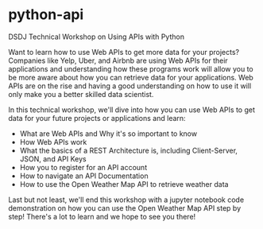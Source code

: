 # python-api
DSDJ Technical Workshop on Using APIs with Python

Want to learn how to use Web APIs to get more data for your projects? Companies like Yelp, Uber, and Airbnb are using Web APIs for their applications and understanding how these programs work will allow you to be more aware about how you can retrieve data for your applications. Web APIs are on the rise and having a good understanding on how to use it will only make you a better skilled data scientist. 

In this technical workshop, we'll dive into how you can use Web APIs to get data for your future projects or applications and learn:
- What are Web APIs and Why it's so important to know
- How Web APIs work 
- What the basics of a REST Architecture is, including Client-Server, JSON, and API Keys
- How you to register for an API account 
- How to navigate an API Documentation
- How to use the Open Weather Map API to retrieve weather data

Last but not least, we'll end this workshop with a jupyter notebook code demonstration on how you can use the Open Weather Map API step by step! There's a lot to learn and we hope to see you there!
